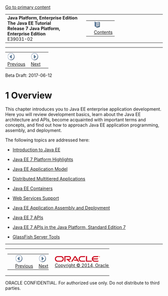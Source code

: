 [Go to primary content](#BEGIN)

<table>
<colgroup>
<col width="50%" />
<col width="50%" />
</colgroup>
<tbody>
<tr class="odd">
<td><strong>Java Platform, Enterprise Edition The Java EE Tutorial</strong><br />
<strong>Release 7 Java Platform, Enterprise Edition</strong><br />
E39031-02</td>
<td><table>
<tbody>
<tr class="odd">
<td> </td>
<td><a href="toc.md"><img src="img/toc.gif" alt="Go To Table Of Contents" /><br />
<span class="icon">Contents</span></a></td>
</tr>
</tbody>
</table></td>
</tr>
</tbody>
</table>

-----

<table>
<tbody>
<tr class="odd">
<td><a href="partintro.md"><img src="img/leftnav.gif" alt="Previous" /><br />
<span class="icon">Previous</span></a> </td>
<td><a href="overview001.md"><img src="img/rightnav.gif" alt="Next" /><br />
<span class="icon">Next</span></a></td>
<td> </td>
</tr>
</tbody>
</table>

Beta Draft: 2017-06-12

# 1 Overview

This chapter introduces you to Java EE enterprise application
development. Here you will review development basics, learn about the
Java EE architecture and APIs, become acquainted with important terms
and concepts, and find out how to approach Java EE application
programming, assembly, and deployment.

The following topics are addressed here:

  - [Introduction to Java EE](overview001.md#A1046550)

  - [Java EE 7 Platform Highlights](overview002.md#GIQVH)

  - [Java EE Application Model](overview003.md#BNAAX)

  - [Distributed Multitiered Applications](overview004.md#BNAAY)

  - [Java EE Containers](overview005.md#BNABO)

  - [Web Services Support](overview006.md#BNABS)

  - [Java EE Application Assembly and Deployment](overview007.md#BNABX)

  - [Java EE 7 APIs](overview008.md#BNACJ)

  - [Java EE 7 APIs in the Java Platform, Standard Edition
    7](overview009.md#GIRDR)

  - [GlassFish Server Tools](overview010.md#BNADF)

-----

<table style="width:66%;">
<colgroup>
<col width="33%" />
<col width="0%" />
<col width="33%" />
</colgroup>
<tbody>
<tr class="odd">
<td><table style="width:96%;">
<colgroup>
<col width="0%" />
<col width="48%" />
<col width="48%" />
</colgroup>
<tbody>
<tr class="odd">
<td> </td>
<td><a href="partintro.md"><img src="img/leftnav.gif" alt="Previous" /><br />
<span class="icon">Previous</span></a> </td>
<td><a href="overview001.md"><img src="img/rightnav.gif" alt="Next" /><br />
<span class="icon">Next</span></a></td>
</tr>
</tbody>
</table></td>
<td><img src="img/oracle.gif" alt="Oracle Logo" class="copyrightlogo" /> <a href="img/cpyr.htm"><br />
<span class="copyrightlogo">Copyright © 2014, Oracle and/or its affiliates. All rights reserved.</span></a></td>
<td><table>
<tbody>
<tr class="odd">
<td> </td>
<td><a href="toc.md"><img src="img/toc.gif" alt="Go To Table Of Contents" /><br />
<span class="icon">Contents</span></a></td>
</tr>
</tbody>
</table></td>
</tr>
</tbody>
</table>

ORACLE CONFIDENTIAL. For authorized use only. Do not distribute to third parties.
